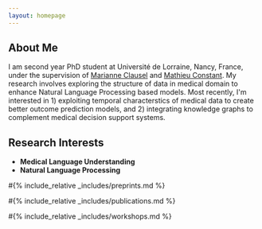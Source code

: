 ```yaml
---
layout: homepage
---
```


## About Me


I am second year PhD student at Université de Lorraine, Nancy, France, under the supervision of <a href="https://sites.google.com/site/marianneclausel/home?authuser=0">Marianne Clausel</a> and <a href="https://perso.atilf.fr/mconstant/">Mathieu Constant</a>. My research involves exploring the structure of data in medical domain to enhance Natural Language Processing based models. Most recently, I'm interested in 1) exploiting temporal characterstics of medical data to create better outcome prediction models, and 2) integrating knowledge graphs to complement medical decision support systems.



## Research Interests

- **Medical Language Understanding** 
- **Natural Language Processing** 

#{% include_relative _includes/preprints.md %}

#{% include_relative _includes/publications.md %}

#{% include_relative _includes/workshops.md %}
